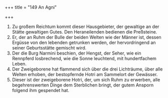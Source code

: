 +++
title = "149 An Agni"

+++


1.	Zu großem Reichtum kommt dieser Hausgebieter, der gewaltige an der Stätte gewaltigen Gutes. Den Heraneilenden bedienen die Preßsteine.
2.	Er, der an Ruhm der Bulle der beiden Welten wie der Männer ist, dessen Ergüsse von den lebenden getrunken werden, der hervordringend an seiner Geburtsstätte gemischt wird.
3.	Der die Burg Narmini beschien, der Hengst, der Seher, wie ein Rennpferd losbrechend, wie die Sonne leuchtend, mit hundertfachem Leben.
4.	Der Zweigeborene hat flammend sich über die drei Lichträume, über alle Welten erhoben, der bestopfernde Hotri am Sammelort der Gewässer.
5.	Dieser ist der zweigeborene Hotri, der, um sich Ruhm zu erwerben, alle begehrenswerten Dinge dem Sterblichen bringt, der gutem Ansporn folgend ihm gespendet hat.


